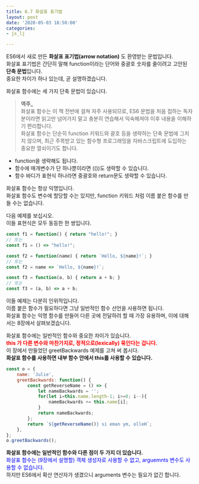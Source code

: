 ```yaml
---
title: 6.7 화살표 표기법
layout: post
date: '2020-05-03 18:50:00'
categories:
- js_lj

---
```


ES6에서 새로 만든 **화살표 표기법(arrow notation)** 도 환영받는 문법입니다.  
화살표 표기법은 간단히 말해 function이라는 단어와 중괄호 숫자를 줄이려고 고안된 **단축 문법**입니다.  
중요한 차이가 하나 있는데, 곧 설명하겠습니다. 

화살표 함수에는 세 가지 단축 문법이 있습니다.

> **역주_**  
> 화살표 함수는 이 책 전반에 걸쳐 자주 사용되므로, ES6 문법을 처음 접하는 독자분이라면 읽고만 넘어가지 말고 충분히 연습해서 익숙해져야 이후 내용을 이해하기 편리합니다.  
> 화살표 함수는 단순히 function 키워드와 괄호 등을 생략하는 단축 문법에 그치지 않으며, 최근 주목받고 있는 함수형 프로그래밍을 자바스크립트에 도입하는 중요한 열쇠이기도 합니다.

* function을 생략해도 됩니다.
* 함수에 매개변수가 단 하나뿐이라면 (())도 생략할 수 있습니다.
* 함수 바디가 표현식 하나라면 중괄호와 return문도 생략할 수 있습니다.

화살표 함수는 항상 익명입니다.  
화살표 함수도 변수에 할당할 수는 있지만, function 키워드 처럼 이름 붙은 함수를 만들 수는 없습니다.  

다음 예제를 보십시오.  
이들 표현식은 모두 동등한 한 쌍입니다.

```javascript
const f1 = function() { return "hello!"; }
// 또는
const f1 = () => "hello!";

const f2 = function(name) { return `Hello, ${name}!`; }
// 또는
const f2 = name => `Hello, ${name}!`;

const f3 = function(a, b) { return a + b; }
// 또는
const f3 = (a, b) => a + b;
```

이들 예제는 다분히 인위적입니다.  
이름 붙은 함수가 필요하다면 그냥 일반적인 함수 선언을 사용하면 됩니다.  
화살표 함수는 익명 함수를 만들어 다른 곳에 전달하려 할 때 가장 유용하며, 이에 대해서는 8장에서 살펴보겠습니다. 

화살표 함수에는 일반적인 함수와 중요한 차이가 있습니다.  
<span style="color:red;">**this 가 다른 변수와 마찬가지로, 정적으로(lexically) 묶인다는 겁니다.**</span>  
이 장에서 만들었던 greetBackwards 예제를 고쳐 써 봅시다.  
**화살표 함수를 사용하면 내부 함수 안에서 this를 사용할 수 있습니다.**

```javascript
const o = {
	name: 'Julie',
	greetBackwards: function() {
		const getReverseName = () => {
			let nameBackwards = '';
			for(let i=this.name.length-1; i>=0; i--){
				nameBackwards += this.name[i];
			}
			return nameBackwards;
		};
		return `${getReverseName()} si eman ym, olleH`;
	},
};
o.greetBackwards();
```

**화살표 함수에는 일반적인 함수와 다른 점이 두 가지 더 있습니다.**  
<span style="color:blue">화살표 함수는 (9장에서 설명할) 객체 생성자로 사용할 수 없고, arguemnts 변수도 사용할 수 없습니다.</span>  
하지만 ES6에서 확산 연산자가 생겼으니 arguments 변수는 필요가 없긴 합니다.